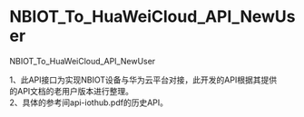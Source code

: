 # NBIOT_To_HuaWeiCloud_API_NewUser   
NBIOT_To_HuaWeiCloud_API_NewUser             
                              
1、此API接口为实现NBIOT设备与华为云平台对接，此开发的API根据其提供          
   的API文档的老用户版本进行整理。                 
2、具体的参考间api-iothub.pdf的历史API。                                 
          

  
            
 
     
